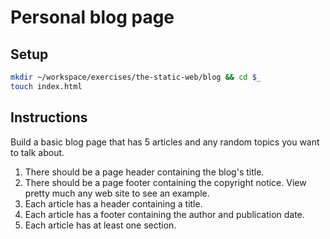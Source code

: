 # Personal blog page

## Setup

```bash
mkdir ~/workspace/exercises/the-static-web/blog && cd $_
touch index.html
```

## Instructions

Build a basic blog page that has 5 articles and any random topics you want to talk about.

1. There should be a page header containing the blog's title.
1. There should be a page footer containing the copyright notice. View pretty much any web site to see an example.
1. Each article has a header containing a title.
1. Each article has a footer containing the author and publication date.
1. Each article has at least one section.